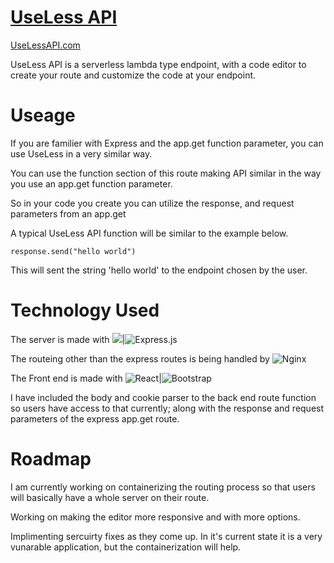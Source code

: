 # [UseLess API](https://uselessapi.com "UseLess API")
[UseLessAPI.com](https://uselessapi.com "UseLess API")

UseLess API is a serverless lambda type endpoint, with a code editor to create your route and customize the code at your endpoint.

# Useage

If you are familier with Express and the app.get function parameter, you can use UseLess in a very similar way.

You can use the function section of this route making API similar in the way you use an app.get function parameter.

So in your code you create you can utilize the response, and request parameters from an app.get 

A typical UseLess API function will be similar to the example below.

`response.send("hello world")`

This will sent the string 'hello world' to the endpoint chosen by the user.

# Technology Used

The server is made with <img src="https://img.shields.io/badge/node.js%20-%2343853D.svg?style=plastic&logo=node.js&logoColor=white"/>|<img alt="Express.js" src="https://img.shields.io/badge/express.js%20-%23404d59.svg?&?style=plastic"/>

The routeing other than the express routes is being handled by <img alt="Nginx" src="https://img.shields.io/badge/nginx%20-%23009639.svg?style=plastic&logo=nginx&logoColor=white"/>

The Front end is made with <img alt="React" src="https://img.shields.io/badge/react%20-%2320232a.svg?style=plasticfor-the-badge&logo=react&logoColor=%2361DAFB"/>|<img alt="Bootstrap" src="https://img.shields.io/badge/bootstrap%20-%23563D7C.svg?style=plastic&logo=bootstrap&logoColor=white"/>


I have included the body and cookie parser to the back end route function so users have access to that currently; along with the response and request parameters of the express app.get route.

# Roadmap
I am currently working on containerizing the routing process so that users will basically have a whole server on their route.

Working on making the editor more responsive and with more options.

Implimenting sercuirty fixes as they come up. In it's current state it is a very vunarable application, but the containerization will help.